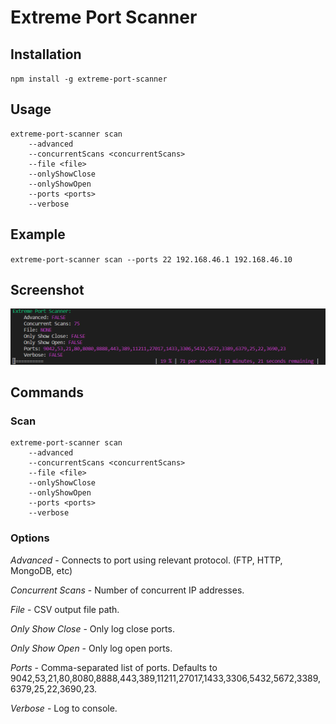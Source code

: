 # Extreme Port Scanner

## Installation

`npm install -g extreme-port-scanner`

## Usage

```
extreme-port-scanner scan 
    --advanced
    --concurrentScans <concurrentScans>
    --file <file>
    --onlyShowClose
    --onlyShowOpen
    --ports <ports>
    --verbose
```

## Example

`extreme-port-scanner scan --ports 22 192.168.46.1 192.168.46.10`

## Screenshot

![](https://github.com/barend-erasmus/extreme-port-scanner/raw/master/images/screenshot.png)

## Commands

### Scan

```
extreme-port-scanner scan 
    --advanced
    --concurrentScans <concurrentScans>
    --file <file>
    --onlyShowClose
    --onlyShowOpen
    --ports <ports>
    --verbose
```

### Options

*Advanced* - Connects to port using relevant protocol. (FTP, HTTP, MongoDB, etc)

*Concurrent Scans* - Number of concurrent IP addresses.

*File* - CSV output file path.

*Only Show Close* - Only log close ports.

*Only Show Open* - Only log open ports.

*Ports* - Comma-separated list of ports. Defaults to 9042,53,21,80,8080,8888,443,389,11211,27017,1433,3306,5432,5672,3389,6379,25,22,3690,23.

*Verbose* - Log to console.
